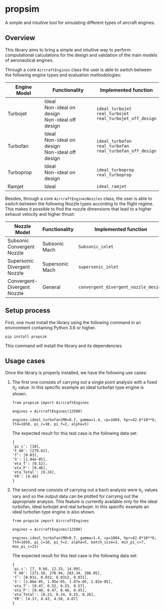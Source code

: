 # propsim
A simple and intuitive tool for simulating different types of aircraft engines.

##  Overview
This library aims to bring a simple and intuitive way to perform computational calculations for the design and validation of the main models of aeronautical engines.

Through a core `AircraftEngines` class the user is able to switch between the following engine types and evaluation methodologies:

Engine Model  | Functionality                                              | Implemented function
------------- | -------------                                              | -------------
Turbojet      | Ideal<br />Non-ideal on design<br />Non-ideal off design   | `ideal_turbojet`<br />`real_turbojet`<br />`real_turbojet_off_design` 
Turbofan      | Ideal<br />Non-ideal on design<br />Non-ideal off design   | `ideal_turbofan`<br />`real_turbofan`<br />`real_turbofan_off_design` 
Turboprop     | Ideal<br />Non-ideal on design                             | `ideal_turboprop`<br />`real_turboprop`
Ramjet        | Ideal                                                      | `ideal_ramjet`

Besides, through a core `AircraftEnginesNozzles` class,  the user is able to switch between the following Nozzle types according to the flight regime. This makes it possible to find the nozzle dimensions that lead to a higher exhaust velocity and higher thrust:

Nozzle Model   | Functionality                | Implemented function           
-------------- | ---------------------------- |----------------
Subsonic Convergent Nozzle | Subsonic Mach    | `Subsonic_inlet`
Supersonic Divergent Nozzle | Supersonic Mach | `supersonic_inlet`
Convergent-Divergent Nozzle | General          | `convergent_divergent_nozzle_design`    

##  Setup process

First, one must install the library using the following command in an environment containing Python 3.6 or higher.

```
pip install propsim
```
This command will install the library and its dependencies.

##  Usage cases

Once the library is properly installed, we have the following use cases:

1. The first one consists of carrying out a single point analysis with a fixed $\pi_c$ value. In this specific example an ideal turbofan type engine is shown.

    ```
    from propsim import AircraftEngines

    engines = AircraftEngines(12500)

    engines.ideal_turbofan(M0=0.7, gamma=1.4, cp=1004, hpr=42.8*10**6, Tt4=1850, pi_c=10, pi_f=2, alpha=5)
    ```

    The expected result for this test case is the following data set:

    ```
    {
    'pi_c': [10],
    'F_m0': [279.62], 
    'f': [0.03], 
    'S': [1.94e-05], 
    'eta_T': [0.52], 
    'eta_P': [0.46], 
    'eta_Total': [0.24], 
    'FR': [4.46]
    }
    ```


2. The second one consists of carrying out a bach analysis were $\pi_c$ values vary and so the output data can be plotted for carrying out the appropriate analysis. This feature is currently available only for the ideal turbofan, ideal turbojet and real turbojet. In this specific example an ideal turbofan type engine is also shown.

    ```
    from propsim import AircraftEngines

    engines = AircraftEngines(12500)

    engines.ideal_turbofan(M0=0.7, gamma=1.4, cp=1004, hpr=42.8*10**6, Tt4=1850, pi_c=10, pi_f=2, alpha=5, batch_size=3, min_pi_c=7, max_pi_c=15)
    ```

    The expected result for this test case is the following data set:

    ```
    {
    'pi_c': [7, 9.66, 12.33, 14.99], 
    'F_m0': [271.16, 278.94, 283.34, 286.05], 
    'f': [0.031, 0.032, 0.0312, 0.031],
    'S': [2.06e-05, 1.95e-05, 1.87e-05, 1.82e-05],
    'eta_T': [0.47, 0.52, 0.55, 0.57],
    'eta_P': [0.48, 0.47, 0.46, 0.45],
    'eta_Total': [0.23, 0.24, 0.25, 0.26],
    'FR': [4.17, 4.43, 4.58, 4.67]
    }
    ```
